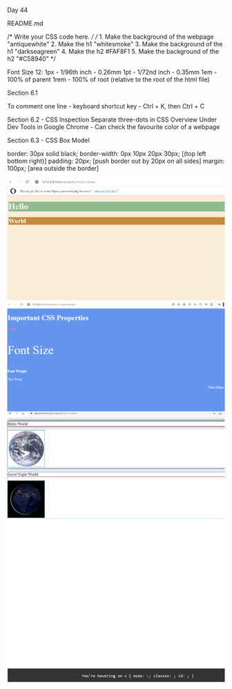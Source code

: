 Day 44 

README.md

/* Write your CSS code here. */
    /* 1. Make the background of the webpage "antiquewhite"
    2. Make the h1 "whitesmoke"
    3. Make the background of the h1 "darkseagreen"
    4. Make the h2 #FAF8F1
    5. Make the background of the h2 "#C58940" */


Font Size 12: 
1px - 1/96th inch - 0.26mm
1pt - 1/72nd inch - 0.35mm
1em - 100% of parent
1rem - 100% of root (relative to the root of the html file)

Section 6.1
  <!-- TODOs
  1. Change the color of <p>Color</p> to "coral" color.
  2. Change the font size of <p>Font Size</p> to 2X the size of the root font size.
  3. Change the font weight of <p>Font Weight</p> to 900.
  4. Change the font family of <p>Font Family</p> to the Google font Caveat with regular (400) font weight.
  Link: https://fonts.google.com/specimen/Caveat
  5. Change the <p>Text Align</p> to right align.
  6. Change the the root (html element) font size to 30px -->


  To comment one line - keyboard shortcut key - Ctrl + K, then Ctrl + C

Section 6.2 - CSS Inspection 
Separate three-dots in CSS Overview Under Dev Tools in Google Chrome - Can check the favourite color of a webpage

Section 6.3 - CSS Box Model

border: 30px solid black;
border-width: 0px 10px 20px 30px; [(top left bottom right)]
padding: 20px; [push border out by 20px on all sides]
margin: 100px; [area outside the border]


![Alt text](image.png)
![Alt text](image-1.png)
![Alt text](image-2.png)